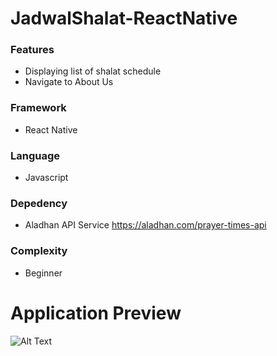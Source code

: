 # JadwalShalat-ReactNative

### Features
- Displaying list of shalat schedule
- Navigate to About Us

### Framework
- React Native

### Language
- Javascript

### Depedency
- Aladhan API Service https://aladhan.com/prayer-times-api

### Complexity
- Beginner 

# Application Preview
![Alt Text](https://media.giphy.com/media/e9JHXEy706KdqX0tSI/giphy.gif)
